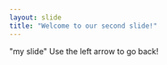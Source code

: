 ```yaml
---
layout: slide
title: "Welcome to our second slide!"
---
```

"my slide"
Use the left arrow to go back!
